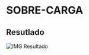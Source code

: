 # SOBRE-CARGA


## Resutlado

![IMG Resultado](http://speedfiles.glitch.me/image/speedfiles-1589471152473-15.png)
